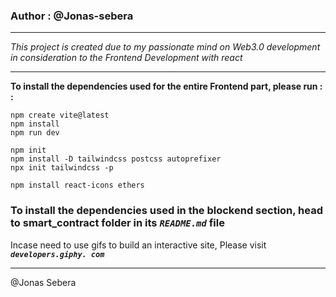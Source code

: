 ### Author : @Jonas-sebera
---

<i>
This project is created due to my passionate mind on Web3.0 development in consideration to the Frontend Development with react </i>

---
<b> 
To install the dependencies used for the entire Frontend part, please run : : </b>

```
npm create vite@latest
npm install
npm run dev

npm init 
npm install -D tailwindcss postcss autoprefixer
npx init tailwindcss -p

npm install react-icons ethers

```

### To install the dependencies used in the blockend section, head to smart_contract folder in its <i> `README.md` </i> file

Incase need to use gifs to build an interactive site, Please visit <i><b>`developers.giphy. com` </b></i>

<hr>
 @Jonas Sebera